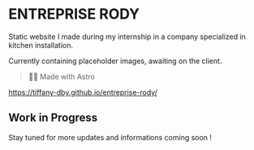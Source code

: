 # ENTREPRISE RODY

Static website I made during my internship in a company specialized in kitchen installation.

Currently containing placeholder images, awaiting on the client.

> 🧑‍🚀 Made with Astro

https://tiffany-dby.github.io/entreprise-rody/


## Work in Progress

Stay tuned for more updates and informations coming soon !